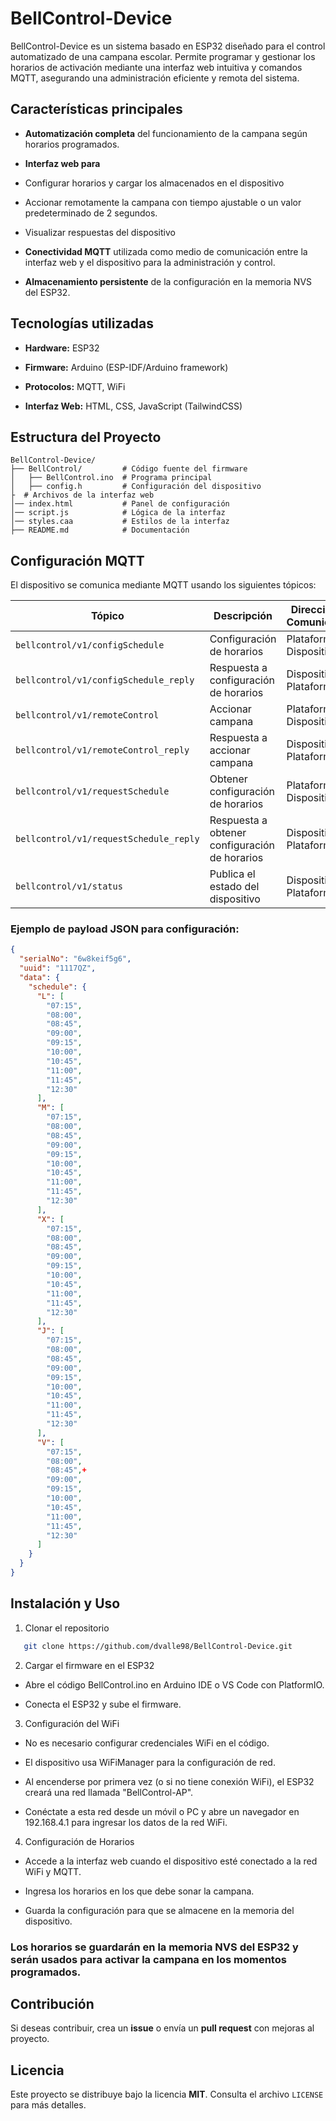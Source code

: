 # BellControl-Device

BellControl-Device es un sistema basado en ESP32 diseñado para el control automatizado de una campana escolar. Permite programar y gestionar los horarios de activación mediante una interfaz web intuitiva y comandos MQTT, asegurando una administración eficiente y remota del sistema.

## Características principales

- **Automatización completa** del funcionamiento de la campana según horarios programados.

- **Interfaz web para** 
- Configurar horarios y cargar los almacenados en el dispositivo
- Accionar remotamente la campana con tiempo ajustable o un valor predeterminado de 2 segundos.
- Visualizar respuestas del dispositivo 

- **Conectividad MQTT** utilizada como medio de comunicación entre la interfaz web y el dispositivo para la administración y control.

- **Almacenamiento persistente** de la configuración en la memoria NVS del ESP32.

## Tecnologías utilizadas

- **Hardware:** ESP32

- **Firmware:** Arduino (ESP-IDF/Arduino framework)

- **Protocolos:** MQTT, WiFi

- **Interfaz Web:** HTML, CSS, JavaScript (TailwindCSS)

## Estructura del Proyecto

```
BellControl-Device/
├── BellControl/         # Código fuente del firmware
│   ├── BellControl.ino  # Programa principal
│   ├── config.h         # Configuración del dispositivo
├  # Archivos de la interfaz web
│── index.html           # Panel de configuración
│── script.js            # Lógica de la interfaz
│── styles.caa           # Estilos de la interfaz
├── README.md            # Documentación
```

## Configuración MQTT

El dispositivo se comunica mediante MQTT usando los siguientes tópicos:


| Tópico                              | Descripción                            | Dirección de Comunicación            |
|-------------------------------------|----------------------------------------|--------------------------------------|
| `bellcontrol/v1/configSchedule`     | Configuración de horarios              | Plataforma → Dispositivo            |
| `bellcontrol/v1/configSchedule_reply` | Respuesta a configuración de horarios  | Dispositivo → Plataforma            |
| `bellcontrol/v1/remoteControl`      | Accionar campana                       | Plataforma → Dispositivo            |
| `bellcontrol/v1/remoteControl_reply` | Respuesta a accionar campana           | Dispositivo → Plataforma            |
| `bellcontrol/v1/requestSchedule`    | Obtener configuración de horarios      | Plataforma → Dispositivo            |
| `bellcontrol/v1/requestSchedule_reply` | Respuesta a obtener configuración de horarios | Dispositivo → Plataforma |
| `bellcontrol/v1/status`             | Publica el estado del dispositivo      | Dispositivo → Plataforma            |


### Ejemplo de payload JSON para configuración:
```json
{
  "serialNo": "6w8keif5g6",
  "uuid": "1117QZ",
  "data": {
    "schedule": {
      "L": [
        "07:15",
        "08:00",
        "08:45",
        "09:00",
        "09:15",
        "10:00",
        "10:45",
        "11:00",
        "11:45",
        "12:30"
      ],
      "M": [
        "07:15",
        "08:00",
        "08:45",
        "09:00",
        "09:15",
        "10:00",
        "10:45",
        "11:00",
        "11:45",
        "12:30"
      ],
      "X": [
        "07:15",
        "08:00",
        "08:45",
        "09:00",
        "09:15",
        "10:00",
        "10:45",
        "11:00",
        "11:45",
        "12:30"
      ],
      "J": [
        "07:15",
        "08:00",
        "08:45",
        "09:00",
        "09:15",
        "10:00",
        "10:45",
        "11:00",
        "11:45",
        "12:30"
      ],
      "V": [
        "07:15",
        "08:00",
        "08:45",+
        "09:00",
        "09:15",
        "10:00",
        "10:45",
        "11:00",
        "11:45",
        "12:30"
      ]
    }
  }
}
```

## Instalación y Uso

1. Clonar el repositorio
```sh
   git clone https://github.com/dvalle98/BellControl-Device.git
   ```

2. Cargar el firmware en el ESP32

- Abre el código BellControl.ino en Arduino IDE o VS Code con PlatformIO.

- Conecta el ESP32 y sube el firmware.

3. Configuración del WiFi

- No es necesario configurar credenciales WiFi en el código.

- El dispositivo usa WiFiManager para la configuración de red.

- Al encenderse por primera vez (o si no tiene conexión WiFi), el ESP32 creará una red llamada "BellControl-AP".

- Conéctate a esta red desde un móvil o PC y abre un navegador en 192.168.4.1 para ingresar los datos de la red WiFi.

4. Configuración de Horarios

- Accede a la interfaz web cuando el dispositivo esté conectado a la red WiFi y MQTT.

- Ingresa los horarios en los que debe sonar la campana.

- Guarda la configuración para que se almacene en la memoria del dispositivo.

### Los horarios se guardarán en la memoria NVS del ESP32 y serán usados para activar la campana en los momentos programados.

## Contribución

Si deseas contribuir, crea un **issue** o envía un **pull request** con mejoras al proyecto.

## Licencia

Este proyecto se distribuye bajo la licencia **MIT**. Consulta el archivo `LICENSE` para más detalles.

